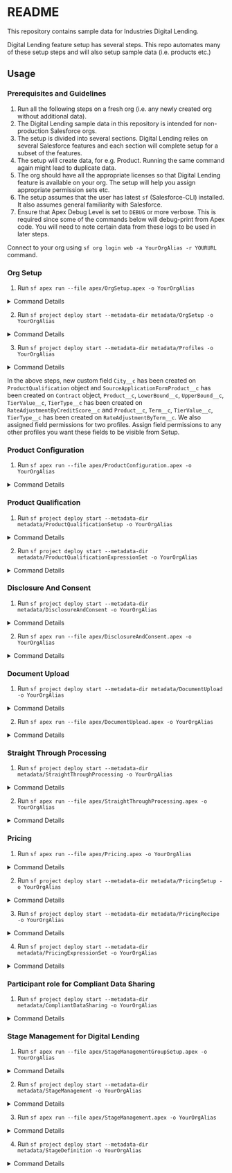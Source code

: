 # README

This repository contains sample data for Industries Digital Lending.

Digital Lending feature setup has several steps. This repo automates many of these setup steps and will also setup sample data (i.e. products etc.)


## Usage

### Prerequisites and Guidelines

1. Run all the following steps on a fresh org (i.e. any newly created org without additional data).
2. The Digital Lending sample data in this repository is intended for non-production Salesforce orgs.
3. The setup is divided into several sections. Digital Lending relies on several Salesforce features and each section will complete setup for a subset of the features.
4. The setup will create data, for e.g. Product. Running the same command again might lead to duplicate data.
5. The org should have all the appropriate licenses so that Digital Lending feature is available on your org. The setup will help you assign appropriate permission sets etc.
6. The setup assumes that the user has latest `sf` (Salesforce-CLI) installed. It also assumes general familiarity with Salesforce.
7. Ensure that Apex Debug Level is set to `DEBUG` or more verbose. This is required since some of the commands below will debug-print from Apex code. You will need to note certain data from these logs to be used in later steps.

Connect to your org using `sf org login web -a YourOrgAlias -r YOURURL` command.

### Org Setup

1. Run `sf apex run --file apex/OrgSetup.apex -o YourOrgAlias`
<details>
<summary>Command Details</summary>
Creates a custom permission set SampleDigitalLendingClone. 

Assigns this and several other permission sets to the user.
</details>

2. Run `sf project deploy start --metadata-dir metadata/OrgSetup -o YourOrgAlias`
<details>
<summary>Command Details</summary>

Creates a custom field City on ProductQualification object.

Enables Context Definition, Salesforce Pricing and Industries KYC in the org.

Creates Sample Financial Services For Customer Community Plus Login Clone permission set

Adds picklist values for 
- Salutation field on Applicant
- Loan Purpose field on ApplicationFormProduct
- IncomeFrequency and IncomeType fields on PartyIncome
- Type and RecurrenceInterval fields on PartyExpense
- Nationality field on PartyProfile 
- Type field on Party Financial Asset

If you have existing active picklist values in your org for above picklists then you could add those to the standard value set to keep them active
</details>

3. Run `sf project deploy start --metadata-dir metadata/Profiles -o YourOrgAlias`
<details>
<summary>Command Details</summary>
Creates custom profiles called Sample Customer Community Plus Login User Clone, Agent Digital Lending and Underwriter Digital Lending. Adds object and user permissions for these profiles.

Assigns field permission to these profiles for the new custom field City.

Updated Sharing Settings to expose objects to community users
</details>

In the above steps, new custom field `City__c` has been created on `ProductQualification` object and `SourceApplicationFormProduct__c` has been created on `Contract` object, 
`Product__c`, `LowerBound__c`, `UpperBound__c`, `TierValue__c`, `TierType__c` has been created on `RateAdjustmentByCreditScore__c` and `Product__c`, `Term__c`, `TierValue__c`, `TierType__c` has been created on `RateAdjustmentByTerm__c`. 
We also assigned field permissions for two profiles. Assign field permissions to any other profiles you want these fields to be visible from Setup.

### Product Configuration

1. Run `sf apex run --file apex/ProductConfiguration.apex -o YourOrgAlias`
<details>
<summary>Command Details</summary>
Create a product catalog record, a product category record associate with a product record.

Create five product attributes for this sample product according to the document.

Create product list rate record and product fee record for the sample product.

You could also add product image and turn on sharing settings for community user for this sample product by following the document. 

Creates a product qualification records.
</details>

### Product Qualification

1. Run `sf project deploy start --metadata-dir metadata/ProductQualificationSetup -o YourOrgAlias`
<details>
<summary>Command Details</summary>
Creates a Decision Table for Product Qualification.
</details>

2. Run `sf project deploy start --metadata-dir metadata/ProductQualificationExpressionSet -o YourOrgAlias`
<details>
<summary>Command Details</summary>
Creates two expression sets for Product Qualification.
</details>

### Disclosure And Consent

1. Run `sf project deploy start --metadata-dir metadata/DisclosureAndConsent -o YourOrgAlias`
<details>
<summary>Command Details</summary>
Creates a Decision Matrix for Disclosure And Consent.
</details>

2. Run `sf apex run --file apex/DisclosureAndConsent.apex -o YourOrgAlias`
<details>
<summary>Command Details</summary>
Creates Application Form, Application Form Text, Data Use Purpose, and ApplicationFormDataUse record.

Adds rows to the Decision Matrix for Disclosure And Consent.
</details>

### Document Upload

1. Run `sf project deploy start --metadata-dir metadata/DocumentUpload -o YourOrgAlias`
<details>
<summary>Command Details</summary>
Creates a Decision Matrix for Document Upload.

Creates two Document Types.
</details>

2. Run `sf apex run --file apex/DocumentUpload.apex -o YourOrgAlias`
<details>
<summary>Command Details</summary>
Adds rows to the Decision Matrix for Document Upload.
</details>

### Straight Through Processing

1. Run `sf project deploy start --metadata-dir metadata/StraightThroughProcessing -o YourOrgAlias`
<details>
<summary>Command Details</summary>
Creates a Decision Matrix for Straight Through Processing.
</details>

2. Run `sf apex run --file apex/StraightThroughProcessing.apex -o YourOrgAlias`
<details>
<summary>Command Details</summary>
Adds rows to the Decision Matrix for Straight Through Processing.

Activates Decision Matrix for Straight Through Processing.
</details>

### Pricing

1. Run `sf apex run --file apex/Pricing.apex -o YourOrgAlias`
<details>
<summary>Command Details</summary>
Adds records in the custom objects for Pricing.
</details>

2. Run `sf project deploy start --metadata-dir metadata/PricingSetup -o YourOrgAlias`
<details>
<summary>Command Details</summary>
Creates decision tables used for pricing.
</details>

3. Run `sf project deploy start --metadata-dir metadata/PricingRecipe -o YourOrgAlias`
<details>
<summary>Command Details</summary>
Creates pricing recipe called DigitalLendingRecipe that provides configuration for how lookup tables are used within procedures 
</details>

4. Run `sf project deploy start --metadata-dir metadata/PricingExpressionSet -o YourOrgAlias`
<details>
<summary>Command Details</summary>
Creates expression set definitions used for pricing.
</details>

### Participant role for Compliant Data Sharing 

1. Run `sf project deploy start --metadata-dir metadata/CompliantDataSharing -o YourOrgAlias`
<details>
<summary>Command Details</summary>
Creates Application Form Participant Role With Read/Write access level
</details>

### Stage Management for Digital Lending 

1. Run `sf apex run --file apex/StageManagementGroupSetup.apex -o YourOrgAlias`
<details>
<summary>Command Details</summary>
Creates 2 participant groups called Agent_Group and Underwriter_Group
</details>

2. Run `sf project deploy start --metadata-dir metadata/StageManagement -o YourOrgAlias`

<details>
<summary>Command Details</summary>
Adds Apex files, Decision Matrix Definition, Flow, and Participant Roles. CDSCacheHelper helps cache SOQL results. CDSUtil will be run as a stage transition step. When an Application Form Product's Stage field changes, the Visible Status field will change based on the decision matrix values. Additionally, the associated Application Form's Stage field will also change based on the decision matrix values. Afterwards, Participant records will be created on the Application Form Product, the associated Application Form record, and the associated Party Profile record based on the decision matrix values. Creates Decision Matrix definitions for the org. Creates Participant roles for access levels on Application Form Product, Application Form, and Party Profile entities. Creates an Autolaunched Flow to invoke the CDSUtil Apex file.
</details>

3. Run `sf apex run --file apex/StageManagement.apex -o YourOrgAlias`
<details>
<summary>Command Details</summary>
Adds rows to the Decision Matrices: AFPStage_To_AFStage, AFPStage_To_ApplicantVisibleStatus, AFPStage_To_CDS_Access
</details>

4. Run `sf project deploy start --metadata-dir metadata/StageDefinition -o YourOrgAlias`
<details>
<summary>Command Details</summary>
Creates the Stage Definition for Digital Lending  

Note: If the above command fails with error `In field: RunAsUser - no User named 005SG0000070iEkYAI found`, please replace the username mentioned in runAsUser tags with the username of the User deploying the Stage Definition or with the username of the Admin in target org
</details>